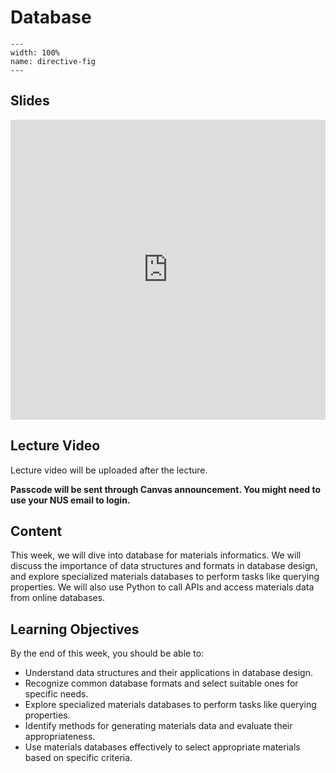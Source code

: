 # Database
```{image} ../figures/database_title.jpg
---
width: 100%
name: directive-fig
---
```

## Slides
<iframe src="https://docs.google.com/presentation/d/e/2PACX-1vQilh7zHIE8DTR5GaxTz8Xp8R54amSXeBiBRpETeJl1Z-yWm7IjxycK4z_IybXmjkCsSF2edy6oS9-4/embed?start=false&loop=false&delayms=3000" frameborder="0" width="100%" height="480" allowfullscreen="true" mozallowfullscreen="true" webkitallowfullscreen="true"></iframe>

## Lecture Video
Lecture video will be uploaded after the lecture.

**Passcode will be sent through Canvas announcement. You might need to use your NUS email to login.**

## Content
This week, we will dive into database for materials informatics. We will discuss the importance of data structures and formats in database design, and explore specialized materials databases to perform tasks like querying properties. We will also use Python to call APIs and access materials data from online databases.

## Learning Objectives
By the end of this week, you should be able to:

- Understand data structures and their applications in database design.
- Recognize common database formats and select suitable ones for specific needs.
- Explore specialized materials databases to perform tasks like querying properties.
- Identify methods for generating materials data and evaluate their appropriateness.
- Use materials databases effectively to select appropriate materials based on specific criteria.
